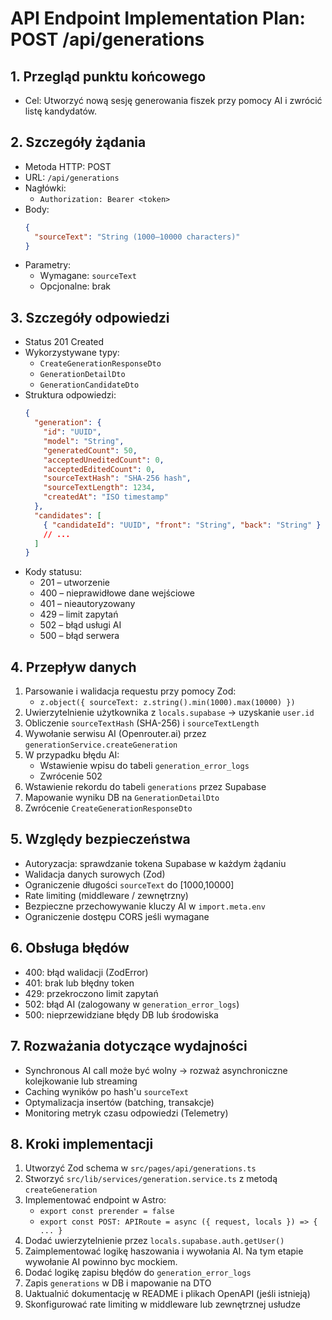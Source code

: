 # API Endpoint Implementation Plan: POST /api/generations

## 1. Przegląd punktu końcowego
- Cel: Utworzyć nową sesję generowania fiszek przy pomocy AI i zwrócić listę kandydatów.

## 2. Szczegóły żądania
- Metoda HTTP: POST
- URL: `/api/generations`
- Nagłówki:
  - `Authorization: Bearer <token>`
- Body:
  ```json
  {
    "sourceText": "String (1000–10000 characters)"
  }
  ```
- Parametry:
  - Wymagane: `sourceText`
  - Opcjonalne: brak

## 3. Szczegóły odpowiedzi
- Status 201 Created
- Wykorzystywane typy:
  - `CreateGenerationResponseDto`
  - `GenerationDetailDto`
  - `GenerationCandidateDto`
- Struktura odpowiedzi:
  ```json
  {
    "generation": {
      "id": "UUID",
      "model": "String",
      "generatedCount": 50,
      "acceptedUneditedCount": 0,
      "acceptedEditedCount": 0,
      "sourceTextHash": "SHA-256 hash",
      "sourceTextLength": 1234,
      "createdAt": "ISO timestamp"
    },
    "candidates": [
      { "candidateId": "UUID", "front": "String", "back": "String" }
      // ...
    ]
  }
  ```
- Kody statusu:
  - 201 – utworzenie
  - 400 – nieprawidłowe dane wejściowe
  - 401 – nieautoryzowany
  - 429 – limit zapytań
  - 502 – błąd usługi AI
  - 500 – błąd serwera

## 4. Przepływ danych
1. Parsowanie i walidacja requestu przy pomocy Zod:
   - `z.object({ sourceText: z.string().min(1000).max(10000) })`
2. Uwierzytelnienie użytkownika z `locals.supabase` → uzyskanie `user.id`
3. Obliczenie `sourceTextHash` (SHA-256) i `sourceTextLength`
4. Wywołanie serwisu AI (Openrouter.ai) przez `generationService.createGeneration`
5. W przypadku błędu AI:
   - Wstawienie wpisu do tabeli `generation_error_logs`
   - Zwrócenie 502
6. Wstawienie rekordu do tabeli `generations` przez Supabase
7. Mapowanie wyniku DB na `GenerationDetailDto`
8. Zwrócenie `CreateGenerationResponseDto`

## 5. Względy bezpieczeństwa
- Autoryzacja: sprawdzanie tokena Supabase w każdym żądaniu
- Walidacja danych surowych (Zod)
- Ograniczenie długości `sourceText` do [1000,10000]
- Rate limiting (middleware / zewnętrzny)
- Bezpieczne przechowywanie kluczy AI w `import.meta.env`
- Ograniczenie dostępu CORS jeśli wymagane

## 6. Obsługa błędów
- 400: błąd walidacji (ZodError)
- 401: brak lub błędny token
- 429: przekroczono limit zapytań
- 502: błąd AI (zalogowany w `generation_error_logs`)
- 500: nieprzewidziane błędy DB lub środowiska

## 7. Rozważania dotyczące wydajności
- Synchronous AI call może być wolny → rozważ asynchroniczne kolejkowanie lub streaming
- Caching wyników po hash'u `sourceText`
- Optymalizacja insertów (batching, transakcje)
- Monitoring metryk czasu odpowiedzi (Telemetry)

## 8. Kroki implementacji
1. Utworzyć Zod schema w `src/pages/api/generations.ts`
2. Stworzyć `src/lib/services/generation.service.ts` z metodą `createGeneration`
3. Implementować endpoint w Astro:
   - `export const prerender = false`
   - `export const POST: APIRoute = async ({ request, locals }) => { ... }`
4. Dodać uwierzytelnienie przez `locals.supabase.auth.getUser()`
5. Zaimplementować logikę haszowania i wywołania AI. Na tym etapie wywołanie AI powinno byc mockiem.
6. Dodać logikę zapisu błędów do `generation_error_logs`
7. Zapis `generations` w DB i mapowanie na DTO
8. Uaktualnić dokumentację w README i plikach OpenAPI (jeśli istnieją)
9. Skonfigurować rate limiting w middleware lub zewnętrznej usłudze 